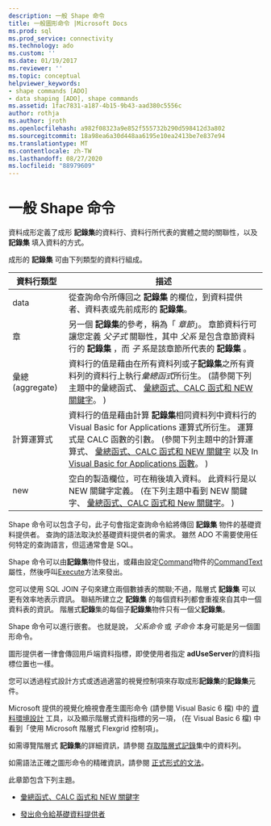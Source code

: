 ```yaml
---
description: 一般 Shape 命令
title: 一般圖形命令 |Microsoft Docs
ms.prod: sql
ms.prod_service: connectivity
ms.technology: ado
ms.custom: ''
ms.date: 01/19/2017
ms.reviewer: ''
ms.topic: conceptual
helpviewer_keywords:
- shape commands [ADO]
- data shaping [ADO], shape commands
ms.assetid: 1fac7831-a187-4b15-9b43-aad380c5556c
author: rothja
ms.author: jroth
ms.openlocfilehash: a982f08323a9e852f555732b290d598412d3a802
ms.sourcegitcommit: 18a98ea6a30d448aa6195e10ea2413be7e837e94
ms.translationtype: MT
ms.contentlocale: zh-TW
ms.lasthandoff: 08/27/2020
ms.locfileid: "88979609"
---
```

# <a name="shape-commands-in-general"></a>一般 Shape 命令
資料成形定義了成形 **記錄集**的資料行、資料行所代表的實體之間的關聯性，以及 **記錄集** 填入資料的方式。  
  
 成形的 **記錄集** 可由下列類型的資料行組成。  
  
|資料行類型|描述|  
|-----------------|-----------------|  
|data|從查詢命令所傳回之 **記錄集** 的欄位，到資料提供者、資料表或先前成形的 **記錄集**。|  
|章|另一個 **記錄集**的參考，稱為「 *章節*」。 章節資料行可讓您定義 *父子式* 關聯性，其中 *父系* 是包含章節資料行的 **記錄集** ，而 *子* 系是該章節所代表的 **記錄集** 。|  
|彙總 (aggregate)|資料行的值是藉由在所有資料列或子**記錄集**之所有資料列的資料行上執行*彙總函式*所衍生。  (請參閱下列主題中的彙總函式、 [彙總函式、CALC 函式和 NEW 關鍵字](../../../ado/guide/data/aggregate-functions-the-calc-function-and-the-new-keyword.md)。 ) |  
|計算運算式|資料行的值是藉由計算 **記錄集**相同資料列中資料行的 Visual Basic for Applications 運算式所衍生。 運算式是 CALC 函數的引數。  (參閱下列主題中的計算運算式、 [彙總函式、CALC 函式和 NEW 關鍵字](../../../ado/guide/data/aggregate-functions-the-calc-function-and-the-new-keyword.md) 以及 In [Visual Basic for Applications 函數](../../../ado/guide/data/visual-basic-for-applications-functions.md)。 ) |  
|new|空白的製造欄位，可在稍後填入資料。 此資料行是以 NEW 關鍵字定義。  (在下列主題中看到 NEW 關鍵字、 [彙總函式、CALC 函式和 New 關鍵字](../../../ado/guide/data/aggregate-functions-the-calc-function-and-the-new-keyword.md)。 ) |  
  
 Shape 命令可以包含子句，此子句會指定查詢命令給將傳回 **記錄集** 物件的基礎資料提供者。 查詢的語法取決於基礎資料提供者的需求。 雖然 ADO 不需要使用任何特定的查詢語言，但這通常會是 SQL。  
  
 Shape 命令可以由**記錄集**物件發出，或藉由設定[Command](../../../ado/reference/ado-api/command-object-ado.md)物件的[CommandText](../../../ado/reference/ado-api/commandtext-property-ado.md)屬性，然後呼叫[Execute](../../../ado/reference/ado-api/execute-method-ado-command.md)方法來發出。  
  
 您可以使用 SQL JOIN 子句來建立兩個數據表的關聯;不過，階層式 **記錄集** 可以更有效率地表示資訊。 聯結所建立之 **記錄集** 的每個資料列都會重複來自其中一個資料表的資訊。 階層式**記錄**集的每個子**記錄集**物件只有一個父**記錄集**。  
  
 Shape 命令可以進行嵌套。 也就是說， *父系命令* 或 *子命令* 本身可能是另一個圖形命令。  
  
 圖形提供者一律會傳回用戶端資料指標，即使使用者指定 **adUseServer**的資料指標位置也一樣。  
  
 您可以透過程式設計方式或透過適當的視覺控制項來存取成形**記錄集**的**記錄集**元件。  
  
 Microsoft 提供的視覺化檢視會產生圖形命令 (請參閱 Visual Basic 6 檔) 中的 [資料環境設計](https://go.microsoft.com/fwlink/?LinkId=5689) 工具，以及顯示階層式資料指標的另一項， (在 Visual Basic 6 檔) 中看到「使用 Microsoft 階層式 Flexgrid 控制項」。  
  
 如需導覽階層式 **記錄集**的詳細資訊，請參閱 [存取階層式記錄](../../../ado/guide/data/accessing-rows-in-a-hierarchical-recordset.md)集中的資料列。  
  
 如需語法正確之圖形命令的精確資訊，請參閱 [正式形式的文法](../../../ado/guide/data/formal-shape-grammar.md)。  
  
 此章節包含下列主題。  
  
-   [彙總函式、CALC 函式和 NEW 關鍵字](../../../ado/guide/data/aggregate-functions-the-calc-function-and-the-new-keyword.md)  
  
-   [發出命令給基礎資料提供者](../../../ado/guide/data/issuing-commands-to-the-underlying-data-provider.md)
